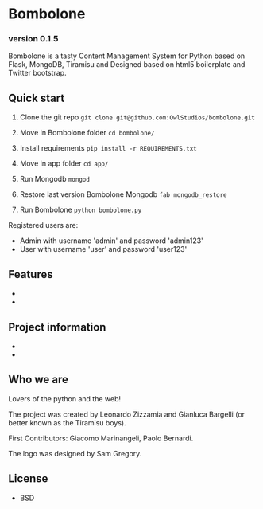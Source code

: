# Bombolone

### version 0.1.5 ###

Bombolone is a tasty Content Management System for Python based on Flask, MongoDB, 
Tiramisu and Designed based on html5 boilerplate and Twitter bootstrap.

## Quick start

1. Clone the git repo `git clone git@github.com:OwlStudios/bombolone.git`

2. Move in Bombolone folder `cd bombolone/`

3. Install requirements  `pip install -r REQUIREMENTS.txt`

4. Move in app folder `cd app/`

5. Run Mongodb `mongod`

5. Restore last version Bombolone Mongodb `fab mongodb_restore`

6. Run Bombolone `python bombolone.py`

Registered users are:
* Admin with username 'admin' and password 'admin123'
* User with username 'user' and password 'user123'


## Features

* 
* 

## Project information

* 
*

## Who we are

Lovers of the python and the web!

The project was created by Leonardo Zizzamia and Gianluca Bargelli (or better known as the Tiramisu boys). 

First Contributors: Giacomo Marinangeli, Paolo Bernardi.

The logo was designed by Sam Gregory.

## License

* BSD
